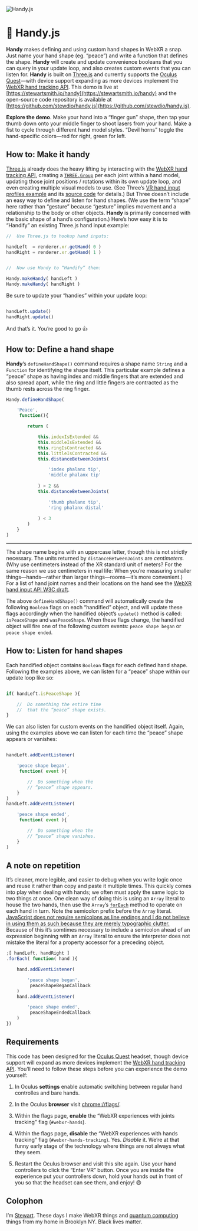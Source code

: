 ![Handy.js](./media/vr-hands.gif "Handy.js")  


👋 Handy.js
========================================================================
**Handy** makes defining and using custom hand shapes in WebXR a snap. 
Just name your hand shape (eg. “peace”) and write a function that 
defines the shape. **Handy** will create and update convenience booleans
that you can query in your update loop, and also creates custom events 
that you can listen for. **Handy** is built on 
[Three.js](https://threejs.org/) and currently supports the [Oculus 
Quest](https://www.oculus.com/quest/)—with device support expanding as 
more devices implement the [WebXR hand tracking 
API](https://immersive-web.github.io/webxr-hand-input/). This demo is 
live at [https://stewartsmith.io/handy](https://stewartsmith.io/handy)
and the open-source code repository is available at
[https://github.com/stewdio/handy.js](https://github.com/stewdio/handy.js).  

  
**Explore the demo**.
Make your hand into a “finger gun” shape, then tap your thumb down onto 
your middle finger to shoot lasers from your hand. Make a fist to cycle 
through different hand model styles. “Devil horns” toggle the 
hand-specific colors—red for right, green for left.


How to: Make it handy
------------------------------------------------------------------------
[Three.js](https://threejs.org/) already does the heavy lifting by
interacting with the [WebXR hand tracking 
API](https://immersive-web.github.io/webxr-hand-input/), creating a
[`THREE.Group`](https://threejs.org/docs/#api/en/objects/Group) per
each joint within a hand model, updating those joint positions /
rotations within its own update loop, and even creating multiple visual
models to use. (See Three’s [VR hand input profiles 
example](https://threejs.org/examples/#webxr_vr_handinput_profiles) and 
its [source 
code](https://github.com/mrdoob/three.js/blob/master/examples/webxr_vr_handinput_profiles.html)
for details.) But Three doesn’t include an easy way to define and listen
for hand shapes. (We use the term “shape” here rather than “gesture”
because “gesture” implies movement and a relationship to the body or 
other objects. **Handy** is primarily concerned with the basic shape of
a hand’s configuration.) Here’s how easy it is to “Handify” an existing 
Three.js hand input example:

```javascript
//  Use Three.js to hookup hand inputs:

handLeft  = renderer.xr.getHand( 0 )
handRight = renderer.xr.getHand( 1 )


//  Now use Handy to “Handify” them:

Handy.makeHandy( handLeft )
Handy.makeHandy( handRight )


````

Be sure to update your “handies” within your update loop:
```javascript

handLeft.update()
handRight.update()


```

And that’s it. You’re good to go 👍  
  
  
How to: Define a hand shape
------------------------------------------------------------------------
**Handy**’s `defineHandShape()` command requires a shape name `String`
and a `Function` for identifying the shape itself. This particular 
example defines a “peace” shape as having index and middle fingers that 
are extended and also spread apart, while the ring and little fingers 
are contracted as the thumb rests across the ring finger. 
  
```javascript
Handy.defineHandShape(

	'Peace',
	 function(){

		return (

			this.indexIsExtended &&
			this.middleIsExtended &&
			this.ringIsContracted &&
			this.littleIsContracted &&
			this.distanceBetweenJoints(

				'index phalanx tip',
				'middle phalanx tip'
			
			) > 2 &&
			this.distanceBetweenJoints(

				'thumb phalanx tip',
				'ring phalanx distal'
			
			) < 3
		)
	}
)


```
------------------------------------------------------------------------
The shape name begins with an uppercase letter, though this is not 
strictly necessary. The units returned by `distanceBetweenJoints` are
_centimeters._ (Why use centimeters instead of the XR standard unit of 
meters? For the same reason we use centimeters in real life: When 
you’re measuring smaller things—hands—rather than larger 
things—rooms—it’s more convenient.) For a list of hand joint names and 
their locations on the hand see the [WebXR hand input API W3C 
draft](https://immersive-web.github.io/webxr-hand-input/).  
  
The above `defineHandShape()` command will automatically create the 
following `Boolean` flags on each “handified” object, and will update
these flags accordingly when the handified object’s `update()` method 
is called: `isPeaceShape` and `wasPeaceShape`. When these flags change,
the handified object will fire one of the following custom events: 
`peace shape began` or `peace shape ended`.  
  
  
How to: Listen for hand shapes
------------------------------------------------------------------------
Each handified object contains `Boolean` flags for each defined hand 
shape. Following the examples above, we can listen for a “peace” shape 
within our update loop like so:

```javascript

if( handLeft.isPeaceShape ){

	//  Do something the entire time
	//  that the “peace” shape exists.
}

```

We can also listen for custom events on the handified object itself.
Again, using the examples above we can listen for each time the “peace” 
shape appears or vanishes:

```javascript

handLeft.addEventListener( 

	'peace shape began', 
	 function( event ){

		//  Do something when the
		// “peace” shape appears.
	}
)
handLeft.addEventListener(

	'peace shape ended',
	 function( event ){

		//  Do something when the
		// “peace” shape vanishes.
	}
)

```  
  
  
A note on repetition
------------------------------------------------------------------------
It’s cleaner, more legible, and easier to debug when you write logic 
once and reuse it rather than copy and paste it multiple times. This 
quickly comes into play when dealing with hands; we often must apply the 
same logic to two things at once. One clean way of doing this is using
an `Array` literal to house the two hands, then use the `Array`’s
[`forEach`](https://developer.mozilla.org/en-US/docs/Web/JavaScript/Reference/Global_Objects/Array/forEach) 
method to operate on each hand in turn. Note the semicolon prefix before
the `Array` literal. [JavaScript does not require semicolons as line
endings and I do not believe in using them as such because they are 
merely typographic 
clutter.](https://quantumjavascript.app/contributing.html#JavaScript_style)
Because of this it’s somtimes necessary to include a semicolon ahead of
an expression beginning with an `Array` literal to ensure the 
interpreter does not mistake the literal for a property accessor for a 
preceding object.

```javascript
;[ handLeft, handRight ]
.forEach( function( hand ){

	hand.addEventListener( 

		'peace shape began', 
		 peaceShapeBeganCallback
	)
	hand.addEventListener(

		'peace shape ended',
		 peaceShapeEndedCallback
	)
})


```  
  
  
Requirements
------------------------------------------------------------------------
This code has been designed for the [Oculus 
Quest](https://www.oculus.com/quest/) headset, though device support
will expand as more devices implement the [WebXR hand tracking 
API](https://immersive-web.github.io/webxr-hand-input/). You’ll need to 
follow these steps before you can experience the demo yourself:  
  
1. In Oculus **settings**
enable automatic switching between regular hand controlles
and bare hands.

2. In the Oculus **browser**
visit [chrome://flags/](chrome://flags/).

3. Within the flags page, **enable** the 
“WebXR experiences with joints tracking” flag
(`#webxr-hands`).

4. Within the flags page, **disable** 
the “WebXR experiences with hands tracking” flag
(`#webxr-hands-tracking`).
Yes. _Disable_ it.
We’re at that funny early stage of the technology where 
things are not always what they seem.

5. Restart the Oculus browser
and visit this site again.
Use your hand controllers 
to click the “Enter VR” button.
Once you are inside the experience put your controllers down,
hold your hands out in front of you 
so that the headset can see them,
and enjoy! 😄  
  
  
Colophon
------------------------------------------------------------------------
I’m [Stewart](https://stewartsmith.io). These days I make WebXR things 
and [quantum computing](https://quantumjavascript.app/) things from my
home in Brooklyn NY. Black lives matter.  
  
  
  
  